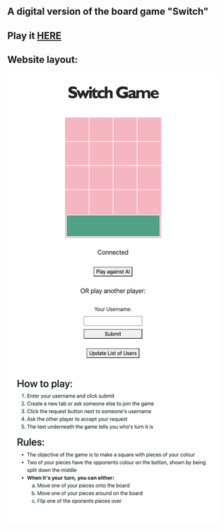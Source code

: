 ## A digital version of the board game "Switch"
Play it [HERE](https://artomweb.com/switchGame)
---

## Website layout:

![swithGame](switch.artomweb.com_.png)
